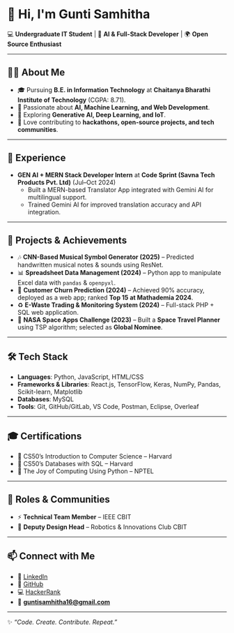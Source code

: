# 👋 Hi, I'm Gunti Samhitha   

💻 **Undergraduate IT Student** | 🚀 **AI & Full-Stack Developer** | 🌍 **Open Source Enthusiast**  

---

## 🧑‍🎓 About Me
- 🎓 Pursuing **B.E. in Information Technology** at **Chaitanya Bharathi Institute of Technology** (CGPA: 8.71).  
- 🌱 Passionate about **AI, Machine Learning, and Web Development**.  
- 🔎 Exploring **Generative AI, Deep Learning, and IoT**.  
- 🤝 Love contributing to **hackathons, open-source projects, and tech communities**.  

---

## 💼 Experience
- **GEN AI + MERN Stack Developer Intern** at **Code Sprint (Savna Tech Products Pvt. Ltd)** (Jul–Oct 2024)  
  - Built a MERN-based Translator App integrated with Gemini AI for multilingual support.  
  - Trained Gemini AI for improved translation accuracy and API integration.  

---

## 🚀 Projects & Achievements
- 🎶 **CNN-Based Musical Symbol Generator (2025)** – Predicted handwritten musical notes & sounds using ResNet.  
- 📊 **Spreadsheet Data Management (2024)** – Python app to manipulate Excel data with `pandas` & `openpyxl`.  
- 🔮 **Customer Churn Prediction (2024)** – Achieved 90% accuracy, deployed as a web app; ranked **Top 15 at Mathademia 2024**.  
- ♻️ **E-Waste Trading & Monitoring System (2024)** – Full-stack PHP + SQL web application.  
- 🚀 **NASA Space Apps Challenge (2023)** – Built a **Space Travel Planner** using TSP algorithm; selected as **Global Nominee**.  

---

## 🛠️ Tech Stack
- **Languages**: Python, JavaScript, HTML/CSS  
- **Frameworks & Libraries**: React.js, TensorFlow, Keras, NumPy, Pandas, Scikit-learn, Matplotlib  
- **Databases**: MySQL  
- **Tools**: Git, GitHub/GitLab, VS Code, Postman, Eclipse, Overleaf  

---

## 🎓 Certifications
- 📌 CS50’s Introduction to Computer Science – Harvard  
- 📌 CS50’s Databases with SQL – Harvard  
- 📌 The Joy of Computing Using Python – NPTEL  

---

## 🌟 Roles & Communities
- ⚡ **Technical Team Member** – IEEE CBIT  
- 🎨 **Deputy Design Head** – Robotics & Innovations Club CBIT  

---

## 📫 Connect with Me
- 🔗 [LinkedIn](https://linkedin.com/in/samhitha-gunti-858824258)  
- 🐙 [GitHub](https://github.com/samhitha1416)  
- 💻 [HackerRank](https://www.hackerrank.com/profile/guntisamhitha16)  
- 📧 **guntisamhitha16@gmail.com**  

---

✨ *“Code. Create. Contribute. Repeat.”*  
